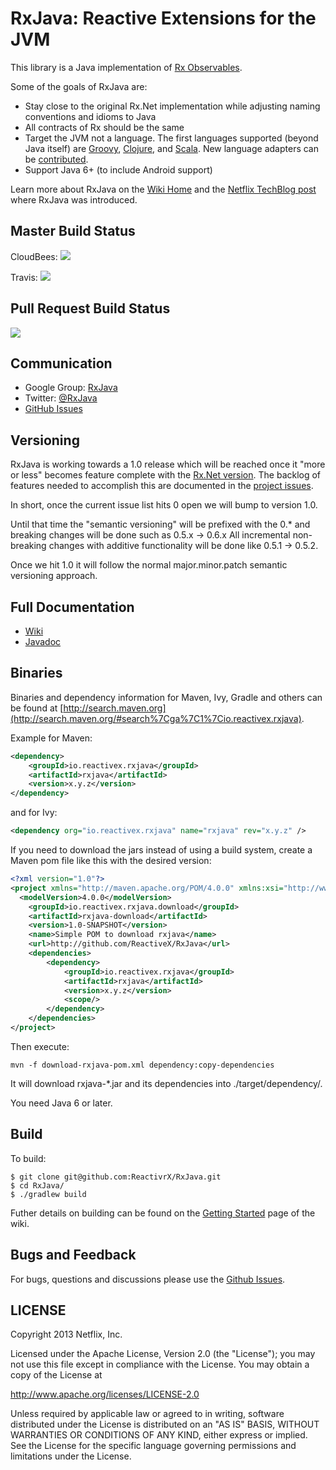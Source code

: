 # RxJava: Reactive Extensions for the JVM

This library is a Java implementation of <a href="https://rx.codeplex.com">Rx Observables</a>.

Some of the goals of RxJava are:

- Stay close to the original Rx.Net implementation while adjusting naming conventions and idioms to Java
- All contracts of Rx should be the same
- Target the JVM not a language. The first languages supported (beyond Java itself) are 
<a href="https://github.com/ReactiveX/RxGroovy">Groovy</a>, 
<a href="https://github.com/ReactiveX/RxClojure">Clojure</a>, 
and <a href="https://github.com/ReactiveX/RxScala">Scala</a>. 
New language adapters can be <a href="https://github.com/ReactiveX/RxJava/wiki/How-to-Contribute">contributed</a>.
- Support Java 6+ (to include Android support) 

Learn more about RxJava on the <a href="https://github.com/ReactiveX/RxJava/wiki">Wiki Home</a> and the <a href="http://techblog.netflix.com/2013/02/rxjava-netflix-api.html">Netflix TechBlog post</a> where RxJava was introduced.

## Master Build Status

CloudBees: <a href='https://netflixoss.ci.cloudbees.com/job/RxJava-master/'><img src='https://netflixoss.ci.cloudbees.com/job/RxJava-master/badge/icon'></a>

Travis: <a href='https://travis-ci.org/ReactiveX/RxJava/builds'><img src='https://travis-ci.org/ReactiveX/RxJava.svg?branch=1.x'></a>

## Pull Request Build Status

<a href='https://netflixoss.ci.cloudbees.com/job/RxJava-pull-requests/'><img src='https://netflixoss.ci.cloudbees.com/job/RxJava-pull-requests/badge/icon'></a>

## Communication

- Google Group: [RxJava](http://groups.google.com/d/forum/rxjava)
- Twitter: [@RxJava](http://twitter.com/RxJava)
- [GitHub Issues](https://github.com/ReactiveX/RxJava/issues)

## Versioning

RxJava is working towards a 1.0 release which will be reached once it "more or less" becomes feature complete with the [Rx.Net version](https://rx.codeplex.com). The backlog of features needed to accomplish this are documented in the [project issues](https://github.com/ReactiveX/RxJava/issues).

In short, once the current issue list hits 0 open we will bump to version 1.0.

Until that time the "semantic versioning" will be prefixed with the 0.* and breaking changes will be done such as 0.5.x -> 0.6.x All incremental non-breaking changes with additive functionality will be done like 0.5.1 -> 0.5.2.

Once we hit 1.0 it will follow the normal major.minor.patch semantic versioning approach.

## Full Documentation

- [Wiki](https://github.com/ReactiveX/RxJava/wiki)
- [Javadoc](http://reactivex.io/RxJava/javadoc/)

## Binaries

Binaries and dependency information for Maven, Ivy, Gradle and others can be found at [http://search.maven.org](http://search.maven.org/#search%7Cga%7C1%7Cio.reactivex.rxjava).

Example for Maven:

```xml
<dependency>
    <groupId>io.reactivex.rxjava</groupId>
    <artifactId>rxjava</artifactId>
    <version>x.y.z</version>
</dependency>
```
and for Ivy:

```xml
<dependency org="io.reactivex.rxjava" name="rxjava" rev="x.y.z" />
```

If you need to download the jars instead of using a build system, create a Maven pom file like this with the desired version:

```xml
<?xml version="1.0"?>
<project xmlns="http://maven.apache.org/POM/4.0.0" xmlns:xsi="http://www.w3.org/2001/XMLSchema-instance" xsi:schemaLocation="http://maven.apache.org/POM/4.0.0 http://maven.apache.org/xsd/maven-4.0.0.xsd">
  <modelVersion>4.0.0</modelVersion>
	<groupId>io.reactivex.rxjava.download</groupId>
	<artifactId>rxjava-download</artifactId>
	<version>1.0-SNAPSHOT</version>
	<name>Simple POM to download rxjava</name>
	<url>http://github.com/ReactiveX/RxJava</url>
	<dependencies>
		<dependency>
			<groupId>io.reactivex.rxjava</groupId>
			<artifactId>rxjava</artifactId>
			<version>x.y.z</version>
			<scope/>
		</dependency>
	</dependencies>
</project>
```

Then execute:

```
mvn -f download-rxjava-pom.xml dependency:copy-dependencies
```

It will download rxjava-*.jar and its dependencies into ./target/dependency/.

You need Java 6 or later.

## Build

To build:

```
$ git clone git@github.com:ReactivrX/RxJava.git
$ cd RxJava/
$ ./gradlew build
```

Futher details on building can be found on the [Getting Started](https://github.com/ReactiveX/RxJava/wiki/Getting-Started) page of the wiki.

## Bugs and Feedback

For bugs, questions and discussions please use the [Github Issues](https://github.com/ReactiveX/RxJava/issues).

 
## LICENSE

Copyright 2013 Netflix, Inc.

Licensed under the Apache License, Version 2.0 (the "License");
you may not use this file except in compliance with the License.
You may obtain a copy of the License at

<http://www.apache.org/licenses/LICENSE-2.0>

Unless required by applicable law or agreed to in writing, software
distributed under the License is distributed on an "AS IS" BASIS,
WITHOUT WARRANTIES OR CONDITIONS OF ANY KIND, either express or implied.
See the License for the specific language governing permissions and
limitations under the License.
